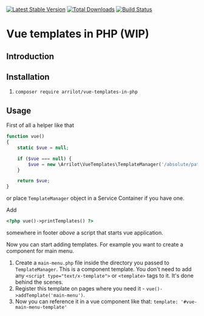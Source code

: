 [![Latest Stable Version](https://poser.pugx.org/arrilot/vue-templates-in-php/v/stable.svg)](https://packagist.org/packages/arrilot/vue-templates-in-php/)
[![Total Downloads](https://img.shields.io/packagist/dt/arrilot/vue-templates-in-php.svg?style=flat)](https://packagist.org/packages/arrilot/vue-templates-in-php)
[![Build Status](https://img.shields.io/travis/arrilot/vue-templates-in-php/master.svg?style=flat)](https://travis-ci.org/arrilot/vue-templates-in-php)

# Vue templates in PHP (WIP)

## Introduction

## Installation

1. `composer require arrilot/vue-templates-in-php`

## Usage

First of all a helper like that

```php
function vue()
{
    static $vue = null;

    if ($vue === null) {
        $vue = new \Arrilot\VueTemplates\TemplateManager('/absolute/path/to/directory/where/you/want/to/store/templates/');
    }

    return $vue;
}
```
or place `TemplateManager` object in a Service Container if you have one.

Add 
```php
<?php vue()->printTemplates() ?>
``` 
somewhere in footer *above* a script that starts vue application.

Now you can start adding templates.
For example you want to create a component for main menu.
1. Create  a `main-menu.php` file inside the directory you passed to `TemplateManager`.
This is a component template. You don't need to add any `<script type="text/x-template">` or `<template>` tags to it. It's done behind the scenes.
2. Register this template on pages where you need it - `vue()->addTemplate('main-menu')`.
3. Now you can reference it in a vue component like that: `template: '#vue-main-menu-template'`
